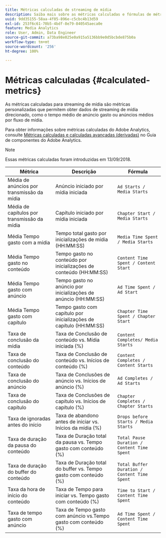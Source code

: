 ```yaml
---
title: Métricas calculadas de streaming de mídia
description: Saiba mais sobre as métricas calculadas e fórmulas de métricas de streaming de mídia da Adobe.
uuid: 9dd35155-58aa-4f05-896e-c5cbc4b13d59
exl-id: 253f6c61-70b5-4bdf-8e79-840545aeca0e
feature: Media Analytics
role: User, Admin, Data Engineer
source-git-commit: a73ba98e025e0a915a5136bb9e0d5bcbde875b0a
workflow-type: tm+mt
source-wordcount: '256'
ht-degree: 100%

---
```


# Métricas calculadas {#calculated-metrics}

As métricas calculadas para streaming de mídia são métricas personalizadas que permitem obter dados de streaming de mídia direcionado, como o tempo médio de anúncio gasto ou anúncios médios por fluxo de mídia.

Para obter informações sobre métricas calculadas do Adobe Analytics, consulte [Métricas calculadas e calculadas avançadas (derivadas)](https://experienceleague.adobe.com/docs/analytics/components/calculated-metrics/cm-overview.html?lang=pt-BR) no Guia de componentes do Adobe Analytics.

>[!NOTE]
>
>Essas métricas calculadas foram introduzidas em 13/09/2018.

| Métrica | Descrição | Fórmula |
|---|---|---|
| Média de anúncios por transmissão da mídia | Anúncio iniciado por mídia iniciada | `Ad Starts / Media Starts` |
| Média de capítulos por transmissão da mídia | Capítulo iniciado por mídia iniciada | `Chapter Start / Media Starts` |
| Média Tempo gasto com a mídia | Tempo total gasto por inicializações de mídia (HH:MM:SS) | `Media Time Spent / Media Starts` |
| Média Tempo gasto no conteúdo | Tempo gasto no conteúdo por inicializações de conteúdo (HH:MM:SS) | `Content Time Spent / Content Start` |
| Média Tempo gasto com anúncio | Tempo gasto no anúncio por inicializações de anúncio (HH:MM:SS) | `Ad Time Spent / Ad Start` |
| Média Tempo gasto com capítulo | Tempo gasto com capítulo por inicializações de capítulo (HH:MM:SS) | `Chapter Time Spent / Chapter Start` |
| Taxa de conclusão da mídia | Taxa de Conclusão de conteúdo vs. Mídia iniciada (%) | `Content Completes/ Media Starts` |
| Taxa de conclusão do conteúdo | Taxa de Conclusão de conteúdo vs. Inícios de conteúdo (%) | `Content Completes / Content Starts` |
| Taxa de conclusão do anúncio | Taxa de Conclusões de anúncio vs. Inícios de anúncio (%) | `Ad Completes / Ad Starts` |
| Taxa de conclusão do capítulo | Taxa de Conclusões de capítulo vs. Inícios de capítulo (%) | `Chapter Completes / Chapter Starts` |
| Taxa de ignoradas antes do início | Taxa de abandono antes de iniciar vs. Inícios da mídia (%) | `Drops before Starts / Media Starts` |
| Taxa de duração da pausa do conteúdo | Taxa de Duração total da pausa vs. Tempo gasto com conteúdo (%) | `Total Pause Duration / Content Time Spent` |
| Taxa de duração do buffer do conteúdo | Taxa de Duração total do buffer vs. Tempo gasto com conteúdo (%) | `Total Buffer Duration / Content Time Spent` |
| Taxa da hora de início do conteúdo | Taxa de Tempo para iniciar vs. Tempo gasto com conteúdo (%) | `Time to Start / Content Time Spent` |
| Taxa de tempo gasto com anúncio | Taxa de Tempo gasto com anúncio vs.Tempo gasto com conteúdo (%) | `Ad Time Spent / Content Time Spent` |
